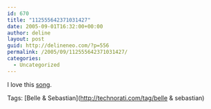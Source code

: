 ```yaml
---
id: 670
title: "112555642371031427"
date: 2005-09-01T16:32:00+00:00
author: deline
layout: post
guid: http://delineneo.com/?p=556
permalink: /2005/09/112555642371031427/
categories:
  - Uncategorized
---
```

I love this [song](http://www.belleandsebastian.com/recordings.php?release=6&view=lyrics&lyrics=223).

Tags: [Belle & Sebastian](http://technorati.com/tag/belle & sebastian)
